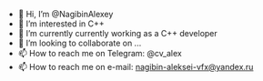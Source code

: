 - 👋 Hi, I’m @NagibinAlexey
- 👀 I’m interested in C++
- 🌱 I’m currently currently working as a C++ developer
- 💞️ I’m looking to collaborate on ...
- 📫 How to reach me on Telegram: @cv_alex
- 📫 How to reach me on e-mail: nagibin-aleksei-vfx@yandex.ru

<!---
NagibinAlexey/NagibinAlexey is a ✨ special ✨ repository because its `README.md` (this file) appears on your GitHub profile.
You can click the Preview link to take a look at your changes.
--->
